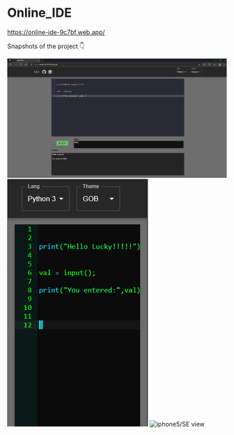 # Online_IDE

https://online-ide-9c7bf.web.app/

Snapshots of the project 👇

![desktop view](ss/ide_window_view.png)
![iphone5/SE view](ss/m1.png)
![iphone5/SE view](ss/"m2.png")

